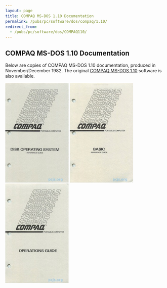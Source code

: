 ```yaml
---
layout: page
title: COMPAQ MS-DOS 1.10 Documentation
permalink: /pubs/pc/software/dos/compaq/1.10/
redirect_from:
  - /pubs/pc/software/dos/COMPAQ110/
---
```


COMPAQ MS-DOS 1.10 Documentation
--------------------------------

Below are copies of COMPAQ MS-DOS 1.10 documentation, produced in November/December 1982.  The original [COMPAQ MS-DOS 1.10](/disks/pcx86/dos/compaq/1.10/) software is also available.

[<img src="/pubs/images/COMPAQ_MS-DOS_Reference_Guide-1982-12-thumb.jpg" width="200" height="315" alt="COMPAQ MS-DOS Reference Guide (December 1982)"/>](https://s3-us-west-2.amazonaws.com/archive.pcjs.org/pubs/pc/software/dos/COMPAQ110/COMPAQ_MS-DOS_Reference_Guide-1982-12.pdf)
[<img src="/pubs/images/COMPAQ_BASIC_Reference_Guide-1982-12-thumb.jpg" width="200" height="315" alt="COMPAQ BASIC Reference Guide (December 1982)"/>](https://s3-us-west-2.amazonaws.com/archive.pcjs.org/pubs/pc/software/dos/COMPAQ110/COMPAQ_BASIC_Reference_Guide-1982-12.pdf)
[<img src="/pubs/images/COMPAQ_Operations_Guide-1982-11-thumb.jpg" width="200" height="315" alt="COMPAQ Operations Guide (November 1982)"/>](https://s3-us-west-2.amazonaws.com/archive.pcjs.org/pubs/pc/software/dos/COMPAQ110/COMPAQ_Operations_Guide-1982-11.pdf)
